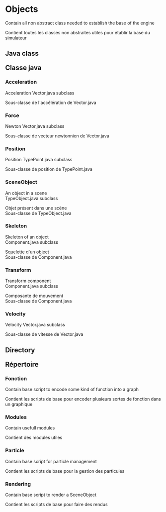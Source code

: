 # Objects
<p lang="en">Contain all non abstract class needed to establish the base of the engine</p>
<p lang="fr">Contient toutes les classes non abstraites utiles pour établir la base du simulateur</p>

## <p lang="en">Java class</p> <p lang="fr">Classe java</p>
### Acceleration
<p lang="en">Acceleration Vector.java subclass</p>
<p lang="fr">Sous-classe de l'accélération de Vector.java</p>

### Force
<p lang="en">Newton Vector.java subclass</p>
<p lang="fr">Sous-classe de vecteur newtonnien de Vector.java</p>

### Position
<p lang="en">Position TypePoint.java subclass</p>
<p lang="fr">Sous-classe de position de TypePoint.java</p>

### SceneObject
<p lang="en">An object in a scene<br>TypeObject.java subclass</p>
<p lang="fr">Objet présent dans une scène<br>Sous-classe de TypeObject.java</p>

### Skeleton
<p lang="en">Skeleton of an object<br>Component.java subclass</p>
<p lang="fr">Squelette d'un object<br>Sous-classe de Component.java</p>

### Transform
<p lang="en">Transform component<br>Component.java subclass</p>
<p lang="fr">Composante de mouvement<br>Sous-classe de Component.java</p>

### Velocity
<p lang="en">Velocity Vector.java subclass</p>
<p lang="fr">Sous-classe de vitesse de Vector.java</p>

## <p lang="en">Directory</p> <p lang="fr">Répertoire</p>
### Fonction
<p lang="en">Contain base script to encode some kind of function into a graph</p>
<p lang="fr">Contient les scripts de base pour encoder plusieurs sortes de fonction dans un graphique</p>

### Modules
<p lang="en">Contain usefull modules</p>
<p lang="fr">Contient des modules utiles</p>

### Particle
<p lang="en">Contain base script for particle management</p>
<p lang="fr">Contient les scripts de base pour la gestion des particules</p>

### Rendering
<p lang="en">Contain base script to render a SceneObject</p>
<p lang="fr">Contient les scripts de base pour faire des rendus</p>